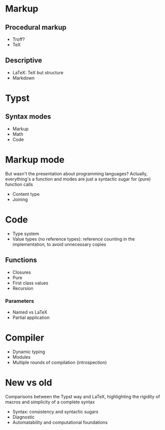 # Markup
## Procedural markup
- Troff?
- TeX

## Descriptive
- LaTeX: TeX but structure
- Markdown

# Typst
## Syntax modes
- Markup
- Math
- Code

# Markup mode
But wasn't the presentation about programming languages?
Actually, everything's a function and modes are just a syntactic sugar for (pure) function calls

- Content type
- Joining

# Code
- Type system
- Value types (no reference types): reference counting in the implementation, to avoid unnecessary copies

## Functions
- Closures
- Pure
- First class values
- Recursion

### Parameters
- Named vs LaTeX
- Partial application

# Compiler
- Dynamic typing
- Modules
- Multiple rounds of compilation (introspection)

# New vs old
Comparisons between the Typst way and LaTeX, highlighting the rigidity of macros and simplicity of a complete syntax

- Syntax: consistency and syntactic sugars
- Diagnostic
- Automatability and computational foundations
